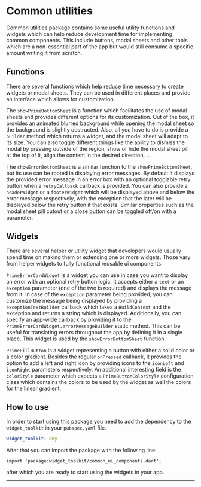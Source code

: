 # Common utilities

Common utilities package contains some useful utility functions and widgets which can help reduce development time for implementing common components. This include buttons, modal sheets and other tools which are a non-essential part of the app but would still consume a specific amount writing it from scratch.

## Functions

There are several functions which help reduce time necessary to create widgets or modal sheets. They can be used in different places and provide an interface which allows for customization.

The `showPrimeBottomSheet` is a function which facilitates the use of modal sheets and provides different options for its customization. Out of the box, it provides an animated blurred background while opening the modal sheet so the background is slightly obstructed. Also, all you have to do is provide a `builder` method which returns a widget, and the modal sheet will adapt to its size. You can also toggle different things like the ability to dismiss the modal by pressing outside of the region, show or hide the modal sheet pill at the top of it, align the content in the desired direction, ...

The `showErrorBottomSheet` is a similar function to the `showPrimeBottomSheet`, but its use can be rooted in displaying error messages. By default it displays the provided error message in an error box with an optional togglable retry button when a `retryCallback` callback is provided. You can also provide a `headerWidget` or a `footerWidget` which will be displayed above and below the error message respectively, with the exception that the later will be displayed below the retry button if that exists. Similar properties such as the modal sheet pill cutout or a close button can be toggled off/on with a parameter.


## Widgets

There are several helper or utility widget that developers would usually spend time on making them or extending one or more widgets. Those vary from helper widgets to fully functional reusable ui components.

`PrimeErrorCardWidget` is a widget you can use in case you want to display an error with an optional retry button logic. It accepts either a `text` or an `exception` parameter (one of the two is required) and displays the message from it. In case of the `exception` parameter being provided, you can customize the message being displayed by providing a `exceptionTextBuilder` callback which takes a `BuildContext` and the exception and returns a string which is displayed. Additionally, you can specify an app-wide callback by providing it to the `PrimeErrorCardWidget.errorMessageBuilder` static method. This can be useful for translating errors throughout the app by defining it in a single place. This widget is used by the `showErrorBottomSheet` function.

`PrimeFillButton` is a widget representing a button with either a solid color or a color gradient. Besides the regular `onPressed` callback, it provides the option to add a left and right icon by providing icons to the `iconLeft` and `iconRight` parameters respectively. An additional interesting field is the `colorStyle` parameter which expects a `PrimeButtonColorStyle` configuration class which contains the colors to be used by the widget as well the colors for the linear gradient.


## How to use

In order to start using this package you need to add the dependency to the `widget_toolkit` in your `pubspec.yaml` file.

```yaml
widget_toolkit: any
```

After that you can import the package with the following line:

`import 'package:widget_toolkit/common_ui_components.dart';`

after which you are ready to start using the widgets in your app.

---

